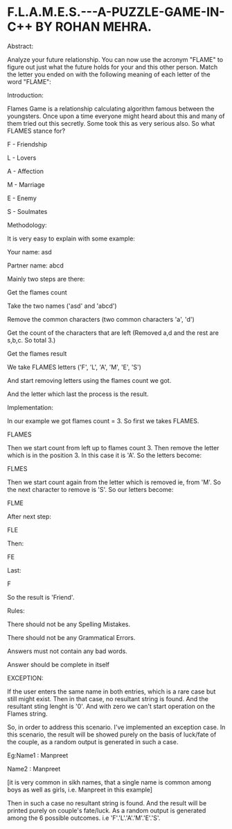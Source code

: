 # F.L.A.M.E.S.---A-PUZZLE-GAME-IN-C++ BY ROHAN MEHRA.

Abstract:

Analyze your future relationship. You can now use the acronym "FLAME" to figure out just what the future holds for your and this other person. Match the letter you ended on with the following meaning of each letter of the word "FLAME":

Introduction:

Flames Game is a relationship calculating algorithm famous between the youngsters. Once upon a time everyone might heard about this and many of them tried out this secretly. Some took this as very serious also. So what FLAMES stance for? 

F - Friendship 

L - Lovers 

A - Affection 

M - Marriage 

E - Enemy 

S - Soulmates


Methodology:

It is very easy to explain with some example: 

Your name: asd 

Partner name: abcd 

Mainly two steps are there:

Get the flames count

Take the two names ('asd' and 'abcd')

Remove the common characters (two common characters 'a', 'd')

Get the count of the characters that are left (Removed a,d and the rest are s,b,c. So total 3.)

Get the flames result

We take FLAMES letters ('F', 'L', 'A', 'M', 'E', 'S')

And start removing letters using the flames count we got.

And the letter which last the process is the result.
 


Implementation:
 
In our example we got flames count = 3. So first we takes FLAMES. 

FLAMES 

Then we start count from left up to flames count 3. Then remove the letter which is in the position 3. In this case it is 'A'. So the letters become: 

FLMES 


Then we start count again from the letter which is removed ie, from 'M'. So the next character to remove is 'S'. So our letters become: 

FLME 


After next step: 

FLE 


Then: 

FE 


Last: 

F 


So the result is 'Friend'.


Rules:

There should not be any Spelling Mistakes.

There should not be any Grammatical Errors.

Answers must not contain any bad words.

Answer should be complete in itself


EXCEPTION:

If the user enters the same name in both entries, which is a rare case but still might exist. Then in that case, no resultant string is found. And the resultant sting lenght is '0'. And with zero we can't start operation on the Flames string.

So, in order to address this scenario. I've implemented an exception case. In this scenario, the result will be showed purely on the basis of luck/fate of the couple, as a random output is generated in such a case.


Eg:Name1 : Manpreet  

   Name2 : Manpreet
  
  [it is very common in sikh names, that a single name is common among boys as well as girls, i.e. Manpreet in this example]

Then in such a case no resultant string is found. And the result will be printed purely on couple's fate/luck. As a random output is generated among the 6 possible outcomes. i.e 'F'.'L'.'A'.'M'.'E'.'S'.
